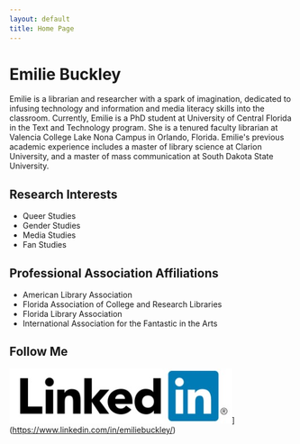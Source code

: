 ```yaml
---
layout: default
title: Home Page
---
```

# Emilie Buckley
Emilie is a librarian and researcher with a spark of imagination, dedicated to infusing technology and information and media literacy skills into the classroom. Currently, Emilie is a PhD student at University of Central Florida in the Text and Technology program. She is a tenured faculty librarian at Valencia College Lake Nona Campus in Orlando, Florida. Emilie's previous academic experience includes a master of library science at Clarion University, and a master of mass communication at South Dakota State University. 

## Research Interests
* Queer Studies
* Gender Studies
* Media Studies
* Fan Studies


## Professional Association Affiliations
* American Library Association
* Florida Association of College and Research Libraries
* Florida Library Association
* International Association for the Fantastic in the Arts

## Follow Me
![LinkedIn](/assets/linkedin.jpg)](https://www.linkedin.com/in/emiliebuckley/)